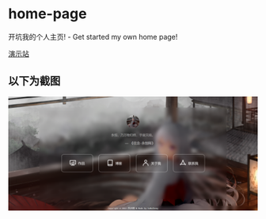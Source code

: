 # home-page
开坑我的个人主页! - Get started my own home page!

[演示站](https://sumucheng.mucute.cn/)

## 以下为截图
![截图](/images/cover.png)